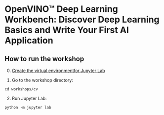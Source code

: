 # OpenVINO™ Deep Learning Workbench: Discover Deep Learning Basics and Write Your First AI Application

## How to run the workshop

0. [Create the virtual environmentfor Jupyter Lab](../../README.md)

1. Go to the workshop directory:
```shell
cd workshops/cv
```

2. Run Jupyter Lab:
```shell
python -m jupyter lab
```